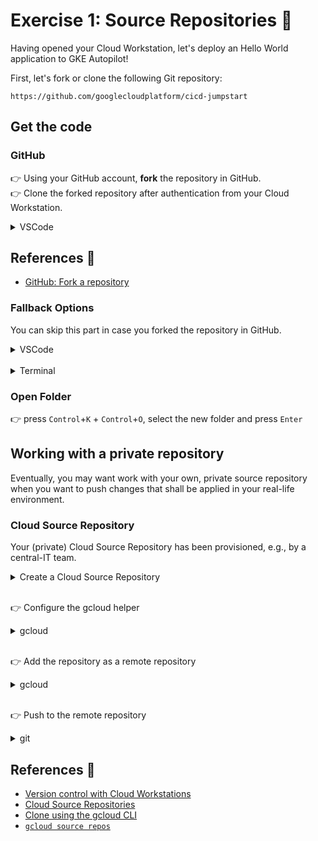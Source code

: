 # Exercise 1: Source Repositories 📝

Having opened your Cloud Workstation, let's deploy an Hello World application to GKE Autopilot!

First, let's fork or clone the following Git repository:

```
https://github.com/googlecloudplatform/cicd-jumpstart
```

## Get the code

### GitHub

👉 Using your GitHub account, **fork** the repository in GitHub.  
👉 Clone the forked repository after authentication from your Cloud Workstation.

<details>
<summary>VSCode</summary>

- press `Control`+`Shift`+`P`
- type `git.clone` and press `Enter`
- select `Clone from GitHub`
- enter the name of the forked repository
- authenticate @ GitHub
</details>

## References 🔗

- [GitHub: Fork a repository](https://docs.github.com/en/pull-requests/collaborating-with-pull-requests/working-with-forks/fork-a-repo)

### Fallback Options

You can skip this part in case you forked the repository in GitHub.

<details>
<summary>VSCode</summary>

- press `Control`+`Shift`+`P`
- type `git.clone` and press `Enter`
- select a folder and/or press `Enter`
- `Open` the cloned repository
</details><br/>

<details>
<summary>Terminal</summary>

👉 press `Control`+`Shift`+<code>`</code>

```sh
git clone https://github.com/googlecloudplatform/cicd-jumpstart
```

#### References 🔗

- [git-clone](https://git-scm.com/docs/git-clone)
</details>

### Open Folder

👉 press `Control`+`K` + `Control`+`O`, select the new folder and press `Enter`

## Working with a private repository

Eventually, you may want work with your own, private source repository when you want to push changes that shall be applied in your real-life environment.

### Cloud Source Repository

Your (private) Cloud Source Repository has been provisioned, e.g., by a central-IT team.

<details>
<summary>Create a Cloud Source Repository</summary>

#### gcloud

```sh
gcloud source repos create $CSR_REPO_NAME
```

- Use `$CSR_REPO_NAME` for the name of the repository.

#### Terraform

Use the [`google_sourcerepo_repository`](https://registry.terraform.io/providers/hashicorp/google/latest/docs/resources/sourcerepo_repository) Terraform resource.
</details><br/>

👉 Configure the gcloud helper

<details>
<summary>gcloud</summary>

```sh
git config --global credential.https://source.developers.google.com.helper gcloud.sh
```
</details><br/>

👉 Add the repository as a remote repository

<details>
<summary>gcloud</summary>

```sh
export CSR_REPO_URL=$(gcloud source repos describe $CSR_REPO_NAME | grep "url:" | sed -e 's/url: //')
git remote add google $CSR_REPO_URL
```
</details><br/>

👉 Push to the remote repository

<details>
<summary>git</summary>

```sh
git push --all google
```
</details>

## References 🔗

- [Version control with Cloud Workstations](https://cloud.google.com/workstations/docs/version-control#clone_a_repository)
- [Cloud Source Repositories](https://cloud.google.com/source-repositories)
- [Clone using the gcloud CLI](https://cloud.google.com/source-repositories/docs/cloning-repositories#clone-using-the-cloud-sdk)
- [`gcloud source repos`](https://cloud.google.com/sdk/gcloud/reference/source/repos)
